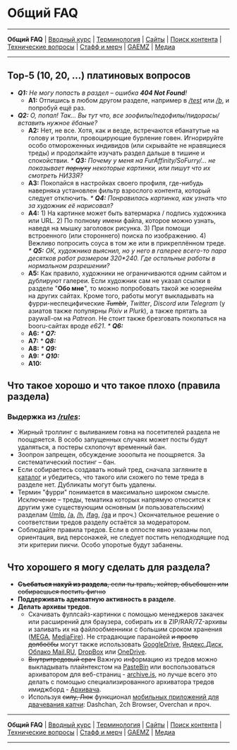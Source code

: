 # Общий FAQ

---

**Общий FAQ** | [Вводный курс](intro.md) | [Терминология](gloss.md) | [Сайты](sites.md) | [Поиск контента](content.md) | [Технические вопросы](tech.md) | [Стафф и мерч](stuff.md) | [GAEMZ](gaemz.md) | [Медиа](media.md)

---

## Top-5 (10, 20, …) платиновых вопросов

* _**Q1:** Не могу попасть в раздел – ошибка **404 Not Found**!_
  * **A1:** Отпишись в любом другом разделе, например в [*/test*](https://2ch.hk/test/) или [*/b*](https://2ch.hk/b/), и попробуй ещё раз.
* _**Q2:** О, попал! Так... Вы тут что, все зоофилы/педофилы/пидорасы/*вставить нужное* ёбаные?_
  * **A2:** Нет, не все. Хотя, как и везде, встречаются ебанатутые на голову и тролли, провоцирующие бурление говен. Игнорируйте особо отмороженных индивидов (или скрывайте не нравящиеся треды) и продолжайте изучать раздел дальше в тишине и спокойствии.
_* **Q3:** Почему у меня на FurAffinity/SoFurry/... не показывает ~~порнуху~~ некоторые картинки, или пишут что их смотреть НИЗЗЯ?_
  * **A3:** Покопайся в настройках своего профиля, где-нибудь наверняка установлен фильтр взрослого контента, который следует отключить.
_* **Q4:** Понравилась картинка, как узнать что за художник её нарисовал?_
  * **A4:** 1) На картинке может быть ватермарка / подпись художника или URL. 2) По полному имени файла, которое можно узнать, наведя на мышку заголовок рисунка. 3) При помощи встроенного (или стороннего) поиска по изображению. 4) Вежливо попросить соуса в том же или в прикреплённом треде.
_* **Q5:** ОК, художника выяснил, но у него в галерее всего-то пара десятков работ размером 320\*240. Где остальные работы в нормальном разрешении?_
  * **A5:** Как правило, художники не ограничиваются одним сайтом и дублируют галереи. Если художник сам не указал ссылки в разделе "__Обо мне__", то можно попробовать такой же юзернейм на других сайтах. Кроме того, работы могут выкладывать на фурри-неспецифические _~~Tumblr~~_, _Twitter_, _Discord_ или _Telegram_ (у азиатов также популярны _Pixiv_ и _Plurk_), а также прятать за paywall-ом на _Patreon_. Не стоит также брезговать покопаться на booru-сайтах вроде _e621_.
_* **Q6:**_
  * **A6:**
_* **Q7:**_
  * **A7:** 
_* **Q8:**_
  * **A8:**
_* **Q9:**_
  * **A9:**
_* **Q10:**_
  * **A10:**


## Что такое хорошо и что такое плохо (правила раздела)

### Выдержка из [*/rules*](https://2ch.hk/rules.html#fur):
* Жирный троллинг с выливанием говна на посетителей раздела не поощряется. В особо запущенных случаях может посты будут удаляться, а постеры схлопочут временный бан.
* Зоопрон запрещен, обсуждение зооопыта не поощряется. За систематический постинг – бан.
* Если собираетесь создавать новый тред, сначала загляните в [каталог](https://2ch.hk/fur/catalog.html) и убедитесь, что такого или схожего по теме треда в разделе нет. Дубликаты могут быть удалены.
* Термин "фурри" понимается в максимально широком смысле. Исключение – треды, тематика которых напрямую относится к другим уже существующим основным (и пользовательским) разделам ([/mlp](https://2ch.hk/mlp), [/a](https://2ch.hk/a), [/h](https://2ch.hk/h), [/fag](https://2ch.hk/fag), [/ga](https://2ch.hk/ga) и проч.) Окончательное решение о соответствии тредов разделу остаётся за модератором.
* Соблюдайте правила тредов. Если в оппосте явно указаны пол, ориентация, вид персонажей, не следует постить неподходящие под эти критерии пикчи. Особо упоротые будут забанены.

## Что хорошего я могу сделать для раздела?

* ~~**Съебаться нахуй из раздела**, если ты траль, хейтер, объебошен или собираешься постить фигню~~
* **Поддерживать адекватную активность в разделе**.
* **Делать архивы тредов**.
  * Скачивать фуллсайз-картинки c помощью менеджеров закачек или расширений для браузера, собирать их в ZIP/RAR/7Z-архивы и заливать их на файлообменники с большим сроком хранения ([MEGA](https://mega.co.nz), [MediaFire](https://mediafire.com)). Не страдающие паранойей ~~и просто долбоёбы~~ могут также использовать [GoogleDrive](https://www.google.com/drive), [Яндекс.Диск](https://disk.yandex.com), [Облако Mail.RU](https://cloud.mail.ru), [DropBox](https://dropbox.com) или [OneDrive](https://onedrive.live.com).
  * ~~Внутритредовый срач~~ Важную информацию из тредов можно выкладывать плайнтекстом на [PasteBin](http://pastebin.com) или воспользоваться архиватором для веб-страниц - [archive.is](https://archive.is), но лучше всего это делать с помощью специализированного архиватора тредов имиджборд - [Архивача](https://arhivach.ng/?tags=1331).
  * Используя ~~силу, Люк~~ функционал [мобильных приложений для двачевания капчи](tech.md#Мобильные-клиенты): Dashchan, 2ch Browser, Overchan и проч.
    
---

**Общий FAQ** | [Вводный курс](intro.md) | [Терминология](gloss.md) | [Сайты](sites.md) | [Поиск контента](content.md) | [Технические вопросы](tech.md) | [Стафф и мерч](stuff.md) | [GAEMZ](gaemz.md) | [Медиа](media.md)

---
